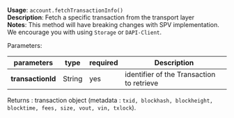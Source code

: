 **Usage**: `account.fetchTransactionInfo()`    
**Description**: Fetch a specific transaction from the transport layer    
**Notes**: This method will have breaking changes with SPV implementation. We encourage you with using `Storage` or `DAPI-Client`.   

Parameters:   

| parameters        | type   | required       | Description                                          |  
|-------------------|--------|----------------| -----------------------------------------------------|
| **transactionId** | String | yes            | identifier of the Transaction to retrieve            |

Returns : transaction object (metadata : `txid, blockhash, blockheight, blocktime, fees, size, vout, vin, txlock`).
